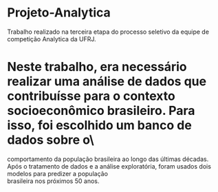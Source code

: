 # Projeto-Analytica
Trabalho realizado na terceira etapa do processo seletivo da equipe de competição Analytica da UFRJ.

# Neste trabalho, era necessário realizar uma análise de dados que contribuísse para o contexto socioeconômico brasileiro. Para isso, foi escolhido um banco de dados sobre o\
comportamento da população brasileira ao longo das últimas décadas. Após o tratamento de dados e a análise exploratória, foram usados dois modelos para predizer a população\
brasileira nos próximos 50 anos.
